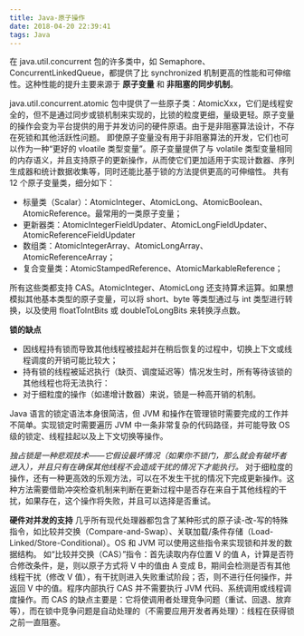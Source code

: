 ```yaml
---
title: Java-原子操作
date: 2018-04-20 22:39:41
tags: Java
---
```

在 java.util.concurrent 包的许多类中，如 Semaphore、ConcurrentLinkedQueue，都提供了比 synchronized 机制更高的性能和可伸缩性。这种性能的提升主要来源于 **原子变量** 和 **非阻塞的同步机制**。




java.util.concurrent.atomic 包中提供了一些原子类：AtomicXxx，它们是线程安全的，但不是通过同步或锁机制来实现的，比锁的粒度更细，量级更轻。原子变量的操作会变为平台提供的用于并发访问的硬件原语。由于是非阻塞算法设计，不存在死锁和其他活跃性问题。
即使原子变量没有用于非阻塞算法的开发，它们也可以作为一种“更好的 vloatile 类型变量”。原子变量提供了与 volatile 类型变量相同的内存语义，并且支持原子的更新操作，从而使它们更加适用于实现计数器、序列生成器和统计数据收集等，同时还能比基于锁的方法提供更高的可伸缩性。
共有 12 个原子变量类，细分如下：
* 标量类（Scalar）：AtomicInteger、AtomicLong、AtomicBoolean、AtomicReference。最常用的一类原子变量；
* 更新器类：AtomicIntegerFieldUpdater、AtomicLongFieldUpdater、AtomicReferenceFieldUpdater
* 数组类：AtomicIntegerArray、AtomicLongArray、AtomicReferenceArray；
* 复合变量类：AtomicStampedReference、AtomicMarkableReference；

所有这些类都支持 CAS。AtomicInteger、AtomicLong 还支持算术运算。如果想模拟其他基本类型的原子变量，可以将 short、byte 等类型通过与 int 类型进行转换，以及使用 floatToIntBits 或 doubleToLongBits 来转换浮点数。


**锁的缺点**
* 因线程持有锁而导致其他线程被挂起并在稍后恢复的过程中，切换上下文或线程调度的开销可能比较大；
* 持有锁的线程被延迟执行（缺页、调度延迟等）情况发生时，所有等待该锁的其他线程也将无法执行：
* 对于细粒度的操作（如递增计数器）来说，锁是一种高开销的机制。

Java 语言的锁定语法本身很简洁，但 JVM 和操作在管理锁时需要完成的工作并不简单。实现锁定时需要遍历 JVM 中一条非常复杂的代码路径，并可能导致 OS 级的锁定、线程挂起以及上下文切换等操作。

_独占锁是一种悲观技术——它假设最坏情况（如果你不锁门，那么就会有破坏者进入），并且只有在确保其他线程不会造成干扰的情况下才能执行。_
对于细粒度的操作，还有一种更高效的乐观方法，可以在不发生干扰的情况下完成更新操作。这种方法需要借助冲突检查机制来判断在更新过程中是否存在来自于其他线程的干扰，如果存在，这个操作将失败，并且可以选择是否重试。

**硬件对并发的支持**
几乎所有现代处理器都包含了某种形式的原子读-改-写的特殊指令，如比较并交换（Compare-and-Swap）、关联加载/条件存储（Load-Linked/Store-Conditional）。OS 和 JVM 可以使用这些指令来实现锁和并发的数据结构。
如“比较并交换（CAS）”指令：首先读取内存位置 V 的值 A，计算是否符合修改条件，是，则以原子方式将 V 中的值由 A 变成 B，期间会检测是否有其他线程干扰（修改 V 值），有干扰则进入失败重试阶段；否，则不进行任何操作，并返回 V 中的值。程序内部执行 CAS 并不需要执行 JVM 代码、系统调用或线程调度操作。而 CAS 的缺点主要是：它将使调用者处理竞争问题（重试、回退、放弃等），而在锁中竞争问题是自动处理的（不需要应用开发者再处理）：线程在获得锁之前一直阻塞。
